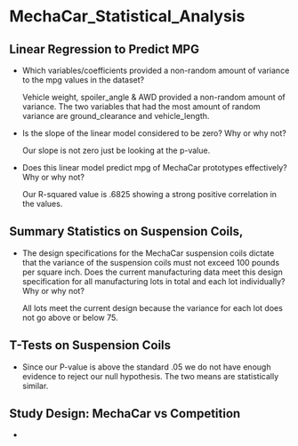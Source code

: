 # MechaCar_Statistical_Analysis

## Linear Regression to Predict MPG
- Which variables/coefficients provided a non-random amount of variance to the mpg values in the dataset?

  Vehicle weight, spoiler_angle & AWD provided a non-random amount of variance. The two variables that had the most amount of random variance are ground_clearance     and vehicle_length.

- Is the slope of the linear model considered to be zero? Why or why not?

  Our slope is not zero just be looking at the p-value.

- Does this linear model predict mpg of MechaCar prototypes effectively? Why or why not?

  Our R-squared value is .6825 showing a strong positive correlation in the values.
  
## Summary Statistics on Suspension Coils,
- The design specifications for the MechaCar suspension coils dictate that the variance of the suspension coils must not exceed 100 pounds per square inch. Does the current manufacturing data meet this design specification for all manufacturing lots in total and each lot individually? Why or why not?

  All lots meet the current design because the variance for each lot does not go above or below 75.

## T-Tests on Suspension Coils

- Since our P-value is above the standard .05 we do not have enough evidence to reject our null hypothesis. The two means are statistically similar.

## Study Design: MechaCar vs Competition

-
